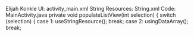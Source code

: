 Elijah Konkle
UI: activity_main.xml
String Resources: String.xml
Code: MainActivity.java
private void populateListView(int selection) {
switch (selection) {
case 1:
useStringResource();
break;
case 2:
usingDataArray();
break;

        